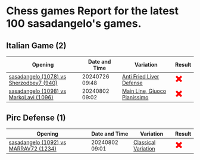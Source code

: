 # Chess games Report for the latest 100 sasadangelo's games.


## Italian Game (2)

| Opening | Date and Time | Variation | Result |
|---------|---------------|-----------|--------|
| [sasadangelo (1078) vs Sherzodbey7 (940)](https://www.chess.com/game/daily/683213447) | 20240726 09:48 | [Anti Fried Liver Defense](https://www.chess.com/openings/Italian-Game-Anti-Fried-Liver-Defense) | ![Lose](img/lose.png) |
| [sasadangelo (1098) vs MarkoLavi (1096)](https://www.chess.com/game/daily/685625437) | 20240802 09:02 | [Main Line, Giuoco Pianissimo](https://www.chess.com/openings/Giuoco-Piano-Game-Main-Line-Giuoco-Pianissimo-Variation-5...d6-6.h3) | ![Lose](img/lose.png) |

## Pirc Defense (1)

| Opening | Date and Time | Variation | Result |
|---------|---------------|-----------|--------|
| [sasadangelo (1092) vs MARRAV72 (1234)](https://www.chess.com/game/daily/685625303) | 20240802 09:01 | [Classical Variation](https://www.chess.com/openings/Pirc-Defense-Classical-Variation-4...Bg7-5.Be3) | ![Lose](img/lose.png) |
